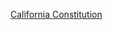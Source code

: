 [California Constitution](https://archives.cdn.sos.ca.gov/collections/1879/archive/1879-constitution.pdf)